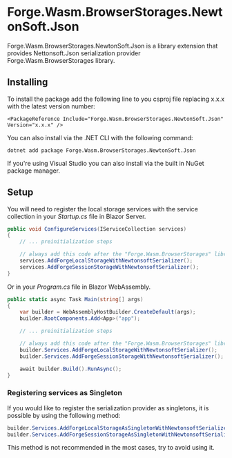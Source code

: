 # Forge.Wasm.BrowserStorages.NewtonSoft.Json
Forge.Wasm.BrowserStorages.NewtonSoft.Json is a library extension that provides Nettonsoft.Json serialization provider Forge.Wasm.BrowserStorages library.


## Installing

To install the package add the following line to you csproj file replacing x.x.x with the latest version number:

```
<PackageReference Include="Forge.Wasm.BrowserStorages.NewtonSoft.Json" Version="x.x.x" />
```

You can also install via the .NET CLI with the following command:

```
dotnet add package Forge.Wasm.BrowserStorages.NewtonSoft.Json
```

If you're using Visual Studio you can also install via the built in NuGet package manager.

## Setup

You will need to register the local storage services with the service collection in your _Startup.cs_ file in Blazor Server.

```c#
public void ConfigureServices(IServiceCollection services)
{
	// ... preinitialization steps

	// always add this code after the "Forge.Wasm.BrowserStorages" library initialization
	services.AddForgeLocalStorageWithNewtonsoftSerializer();
	services.AddForgeSessionStorageWithNewtonsoftSerializer();
}
``` 

Or in your _Program.cs_ file in Blazor WebAssembly.

```c#
public static async Task Main(string[] args)
{
    var builder = WebAssemblyHostBuilder.CreateDefault(args);
    builder.RootComponents.Add<App>("app");

	// ... preinitialization steps

	// always add this code after the "Forge.Wasm.BrowserStorages" library initialization
    builder.Services.AddForgeLocalStorageWithNewtonsoftSerializer();
    builder.Services.AddForgeSessionStorageWithNewtonsoftSerializer();

    await builder.Build().RunAsync();
}
```

### Registering services as Singleton
If you would like to register the serialization provider as singletons, it is possible by using the following method:

```csharp
builder.Services.AddForgeLocalStorageAsSingletonWithNewtonsoftSerializer();
builder.Services.AddForgeSessionStorageAsSingletonWithNewtonsoftSerializer();
```

This method is not recommended in the most cases, try to avoid using it.
